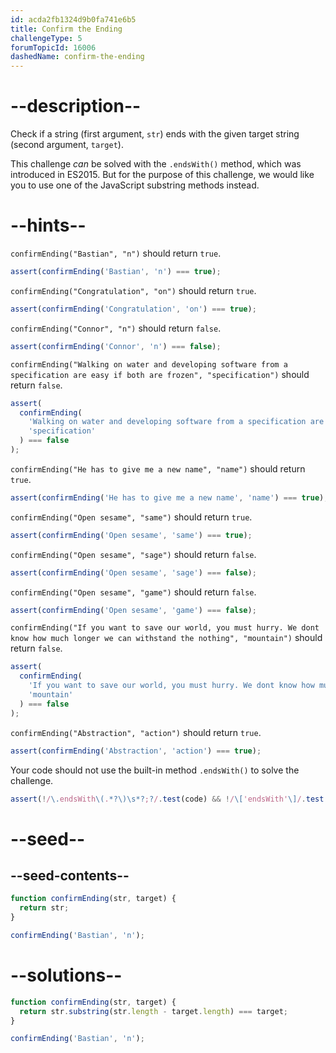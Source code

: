 ```yaml
---
id: acda2fb1324d9b0fa741e6b5
title: Confirm the Ending
challengeType: 5
forumTopicId: 16006
dashedName: confirm-the-ending
---
```


# --description--

Check if a string (first argument, `str`) ends with the given target string (second argument, `target`).

This challenge _can_ be solved with the `.endsWith()` method, which was introduced in ES2015. But for the purpose of this challenge, we would like you to use one of the JavaScript substring methods instead.

# --hints--

`confirmEnding("Bastian", "n")` should return `true`.

```js
assert(confirmEnding('Bastian', 'n') === true);
```

`confirmEnding("Congratulation", "on")` should return `true`.

```js
assert(confirmEnding('Congratulation', 'on') === true);
```

`confirmEnding("Connor", "n")` should return `false`.

```js
assert(confirmEnding('Connor', 'n') === false);
```

`confirmEnding("Walking on water and developing software from a specification are easy if both are frozen", "specification")` should return `false`.

```js
assert(
  confirmEnding(
    'Walking on water and developing software from a specification are easy if both are frozen',
    'specification'
  ) === false
);
```

`confirmEnding("He has to give me a new name", "name")` should return `true`.

```js
assert(confirmEnding('He has to give me a new name', 'name') === true);
```

`confirmEnding("Open sesame", "same")` should return `true`.

```js
assert(confirmEnding('Open sesame', 'same') === true);
```

`confirmEnding("Open sesame", "sage")` should return `false`.

```js
assert(confirmEnding('Open sesame', 'sage') === false);
```

`confirmEnding("Open sesame", "game")` should return `false`.

```js
assert(confirmEnding('Open sesame', 'game') === false);
```

`confirmEnding("If you want to save our world, you must hurry. We dont know how much longer we can withstand the nothing", "mountain")` should return `false`.

```js
assert(
  confirmEnding(
    'If you want to save our world, you must hurry. We dont know how much longer we can withstand the nothing',
    'mountain'
  ) === false
);
```

`confirmEnding("Abstraction", "action")` should return `true`.

```js
assert(confirmEnding('Abstraction', 'action') === true);
```

Your code should not use the built-in method `.endsWith()` to solve the challenge.

```js
assert(!/\.endsWith\(.*?\)\s*?;?/.test(code) && !/\['endsWith'\]/.test(code));
```

# --seed--

## --seed-contents--

```js
function confirmEnding(str, target) {
  return str;
}

confirmEnding('Bastian', 'n');
```

# --solutions--

```js
function confirmEnding(str, target) {
  return str.substring(str.length - target.length) === target;
}

confirmEnding('Bastian', 'n');
```
